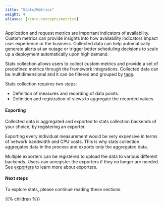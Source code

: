 ```yaml
---
title: "Stats/Metrics"
weight: 4
aliases: [/core-concepts/metrics]
---
```


Application and request metrics are important indicators
of availability. Custom metrics can provide insights into
how availability indicators impact user experience or the business.
Collected data can help automatically
generate alerts at an outage or trigger better scheduling
decisions to scale up a deployment automatically upon high demand.


Stats collection allows users to collect custom metrics and provide
a set of predefined metrics through the framework integrations.
Collected data can be multidimensional and
it can be filtered and grouped by [tags](/tag).

Stats collection requires two steps:  

* Definition of measures and recording of data points.
* Definition and registration of views to aggregate the recorded values.

#### Exporting

Collected data is aggregated and exported to stats collection
backends of your choice, by registering an exporter.

Exporting every individual measurement would be very expensive in terms of network bandwidth and CPU costs.
This is why stats collection aggregates data in the process and exports only the aggregated data.

Multiple exporters can be registered to upload the data to various different backends.
Users can unregister the exporters if they no longer are needed.
See [exporters](/core-concepts/exporters) to learn more about exporters.

#### Next steps
To explore stats, please continue reading these sections

{{% children %}}
